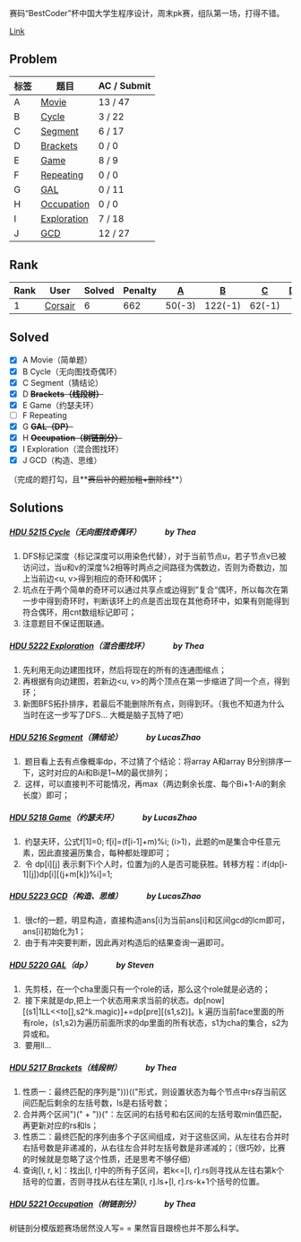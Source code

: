 赛码“BestCoder”杯中国大学生程序设计，周末pk赛，组队第一场，打得不错。

[Link](http://icpc.njust.edu.cn/Contest/5696/)



## Problem

| 标签   | 题目                                       | AC / Submit |
| ---- | ---------------------------------------- | ----------- |
| A    | [Movie](http://icpc.njust.edu.cn/Contest/5696/A/) | 13 / 47     |
| B    | [Cycle](http://icpc.njust.edu.cn/Contest/5696/B/) | 3 / 22      |
| C    | [Segment](http://icpc.njust.edu.cn/Contest/5696/C/) | 6 / 17      |
| D    | [Brackets](http://icpc.njust.edu.cn/Contest/5696/D/) | 0 / 0       |
| E    | [Game](http://icpc.njust.edu.cn/Contest/5696/E/) | 8 / 9       |
| F    | [Repeating](http://icpc.njust.edu.cn/Contest/5696/F/) | 0 / 0       |
| G    | [GAL](http://icpc.njust.edu.cn/Contest/5696/G/) | 0 / 11      |
| H    | [Occupation](http://icpc.njust.edu.cn/Contest/5696/H/) | 0 / 0       |
| I    | [Exploration](http://icpc.njust.edu.cn/Contest/5696/I/) | 7 / 18      |
| J    | [GCD](http://icpc.njust.edu.cn/Contest/5696/J/) | 12 / 27     |



## Rank

| Rank | User                                     | Solved | Penalty | [A](http://icpc.njust.edu.cn/Contest/5696/A/) | [B](http://icpc.njust.edu.cn/Contest/5696/B/) | [C](http://icpc.njust.edu.cn/Contest/5696/C/) | [D](http://icpc.njust.edu.cn/Contest/5696/D/) | [E](http://icpc.njust.edu.cn/Contest/5696/E/) | [F](http://icpc.njust.edu.cn/Contest/5696/F/) | [G](http://icpc.njust.edu.cn/Contest/5696/G/) | [H](http://icpc.njust.edu.cn/Contest/5696/H/) | [I](http://icpc.njust.edu.cn/Contest/5696/I/) | [J](http://icpc.njust.edu.cn/Contest/5696/J/) |
| ---- | ---------------------------------------- | ------ | ------- | ---------------------------------------- | ---------------------------------------- | ---------------------------------------- | ---------------------------------------- | ---------------------------------------- | ---------------------------------------- | ---------------------------------------- | ---------------------------------------- | ---------------------------------------- | ---------------------------------------- |
| 1    | [Corsair](http://icpc.njust.edu.cn/UserPage/Corsair/) | 6      | 662     | 50(-3)                                   | 122(-1)                                  | 62(-1)                                   |                                          | 102                                      |                                          | -3                                       |                                          | 176(-1)                                  | 30                                       |



## Solved

- [x] A	Movie（简单题）
- [x] B	Cycle（无向图找奇偶环）
- [x] C	Segment（猜结论）
- [x] D	**~~Brackets（线段树）~~**
- [x] E	Game（约瑟夫环）
- [ ] F	Repeating
- [x] G	**~~GAL（DP）~~**
- [x] H	**~~Occupation（树链剖分）~~**
- [x] I	Exploration（混合图找环）
- [x] J	GCD（构造、思维）

（完成的题打勾，且**~~赛后补的题加粗+删除线~~**）



## Solutions

##### [HDU 5215 Cycle](http://acm.hdu.edu.cn/showproblem.php?pid=5215)（无向图找奇偶环）              by Thea

1.  DFS标记深度（标记深度可以用染色代替），对于当前节点u，若子节点v已被访问过，当u和v的深度%2相等时两点之间路径为偶数边，否则为奇数边，加上当前边\<u, v>得到相应的奇环和偶环；
2.  坑点在于两个简单的奇环可以通过共享点或边得到”复合“偶环，所以每次在第一步中得到奇环时，判断该环上的点是否出现在其他奇环中，如果有则能得到符合偶环，用cnt数组标记即可；
3.  注意题目不保证图联通。



##### [HDU 5222 Exploration](http://acm.hdu.edu.cn/showproblem.php?pid=5222)（混合图找环）              by Thea

1.  先利用无向边建图找环，然后将现在的所有的连通图缩点；
2.  再根据有向边建图，若新边\<u, v>的两个顶点在第一步缩进了同一个点，得到环；
3.  新图BFS拓扑排序，若最后不能删除所有点，则得到环。（我也不知道为什么当时在这一步写了DFS… 大概是脑子瓦特了吧）



##### [HDU 5216 Segment](http://acm.hdu.edu.cn/showproblem.php?pid=5216)（猜结论）              by LucasZhao

1.  题目看上去有点像概率dp，不过猜了个结论：将array A和array B分别排序一下，这时对应的Ai和Bi是1~M的最优排列；
2.  这样，可以直接判不可能情况，再max（两边剩余长度、每个Bi+1-Ai的剩余长度）即可；



##### [HDU 5218 Game](http://acm.hdu.edu.cn/showproblem.php?pid=5218)（约瑟夫环）              by LucasZhao

1.  约瑟夫环，公式f[1]=0;  f[i]=(f[i-1]+m)%i; (i>1)，此题的m是集合中任意元素，因此直接遍历集合，每种都处理即可；
2.  令 dp\[i][j] 表示剩下i个人时，位置为j的人是否可能获胜。转移方程：if(dp\[i-1][j])dp\[i][(j+m[k])%i]=1;



##### [HDU 5223 GCD](http://acm.hdu.edu.cn/showproblem.php?pid=5223)（构造、思维）              by LucasZhao

1.  很cf的一题，明显构造，直接构造ans[i]为当前ans[i]和区间gcd的lcm即可，ans[i]初始化为1；
2.  由于有冲突要判断，因此再对构造后的结果查询一遍即可。



##### [HDU 5220 GAL](http://acm.hdu.edu.cn/showproblem.php?pid=5220)（dp）              by Steven

1.  先剪枝，在一个cha里面只有一个role的话，那么这个role就是必选的；
2.  接下来就是dp,把上一个状态用来求当前的状态。dp\[now][(s1|1LL<<to[],s2^k.magic)]+=dp\[pre][(s1,s2)]。k 遍历当前face里面的所有role，(s1,s2)为遍历前面所求的dp里面的所有状态，s1为cha的集合，s2为异或和。
3.  要用ll...


##### [HDU 5217 Brackets](http://acm.hdu.edu.cn/showproblem.php?pid=5217)（线段树）              by Thea

1.  性质一：最终匹配的序列是")))(("形式，则设置状态为每个节点中rs存当前区间匹配后剩余的左括号数，ls是右括号数；
2.  合并两个区间")(" + "))("：左区间的右括号和右区间的左括号取min值匹配，再更新对应的rs和ls；
3.  性质二：最终匹配的序列由多个子区间组成，对于这些区间，从左往右合并时右括号数是非递减的，从右往左合并时左括号数是非递减的；（很巧妙，比赛的时候就是忽略了这个性质，还是思考不够仔细）
4.  查询[l, r, k]：找出[l, r]中的所有子区间，若k<=[l, r].rs则寻找从左往右第k个括号的位置，否则寻找从右往左第[l, r].ls+[l, r].rs-k+1个括号的位置。

##### [HDU 5221 Occupation](http://acm.hdu.edu.cn/showproblem.php?pid=5221)（树链剖分）              by Thea

树链剖分模版题赛场居然没人写= = 果然盲目跟榜也并不那么科学。